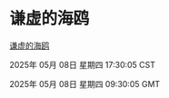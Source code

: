 # 谦虚的海鸥
[谦虚的海鸥](http://219.139.198.41:56308/qxdho/course/base/hotlink/index.php)

2025年 05月 08日 星期四 17:30:05 CST

2025年 05月 08日 星期四 09:30:05 GMT
